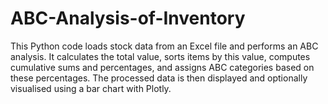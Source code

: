# ABC-Analysis-of-Inventory
This Python code loads stock data from an Excel file and performs an ABC analysis.
It calculates the total value, sorts items by this value, computes cumulative sums and percentages, and assigns ABC categories based on these percentages.
The processed data is then displayed and optionally visualised using a bar chart with Plotly.

